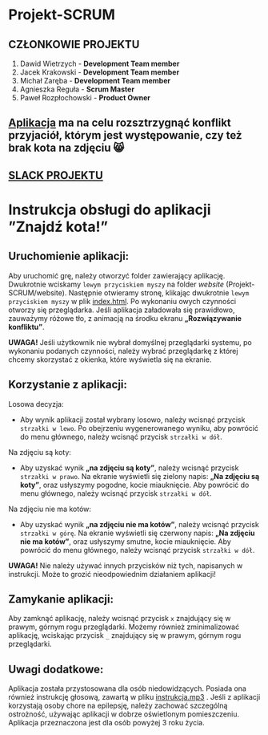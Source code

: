 # Projekt-SCRUM

## CZŁONKOWIE PROJEKTU

1. Dawid Wietrzych       - **Development Team member**
2. Jacek Krakowski       - **Development Team member**
3. Michał Zaręba         - **Development Team member**
4. Agnieszka Reguła      - **Scrum Master**
5. Paweł Rozpłochowski   - **Product Owner**

## [Aplikacja](https://poczekajcie.github.io/) ma na celu rozsztrzygnąć konflikt przyjaciół, którym jest występowanie, czy też brak kota na zdjęciu :smile_cat:
## [SLACK PROJEKTU](https://projektscrum.slack.com/messages/CFC8KQCF4/)
# Instrukcja obsługi do aplikacji ”Znajdź kota!”
## Uruchomienie aplikacji: 
Aby uruchomić grę, należy otworzyć folder zawierający aplikację. Dwukrotnie wciskamy `lewym przyciskiem myszy` na folder *website*	(Projekt-SCRUM/website). Następnie otwieramy stronę, klikając dwukrotnie `lewym przyciskiem myszy` w plik [index.html](Projekt-SCRUM/website/index.html). Po wykonaniu owych czynności otworzy się przeglądarka. Jeśli aplikacja załadowała się prawidłowo, zauważymy różowe tło, z animacją na środku ekranu **„Rozwiązywanie konfliktu”**.

**UWAGA!** Jeśli użytkownik nie wybrał domyślnej przeglądarki systemu, po wykonaniu podanych czynności, należy wybrać przeglądarkę z której chcemy skorzystać z okienka, które wyświetla się na ekranie. 
 
## Korzystanie z aplikacji: 
Losowa decyzja:
* Aby wynik aplikacji został wybrany losowo, należy wcisnąć przycisk
 `strzałki w lewo`. Po obejrzeniu wygenerowanego wyniku, aby powrócić do menu głównego, należy wcisnąć przycisk `strzałki w dół`.
 
Na zdjęciu są koty:
* Aby uzyskać wynik **„na zdjęciu są koty”**, należy wcisnąć przycisk 
 `strzałki w prawo`. Na ekranie wyświetli się zielony napis: **„Na zdjęciu są koty”**, oraz usłyszymy pogodne, kocie miauknięcie. Aby powrócić do menu głównego, należy wcisnąć przycisk `strzałki w dół`.
 
Na zdjęciu nie ma kotów: 
* Aby uzyskać wynik **„na zdjęciu nie ma kotów”**, należy wcisnąć przycisk `strzałki w górę`. Na ekranie wyświetli się czerwony napis: **„Na zdjęciu nie ma kotów”**, oraz usłyszymy smutne, kocie miauknięcie. Aby powrócić do menu głównego, należy wcisnąć przycisk `strzałki w dół`. 
	
**UWAGA!** Nie należy używać innych przycisków niż tych, napisanych w instrukcji. Może to grozić nieodpowiednim działaniem aplikacji! 

## Zamykanie aplikacji: 
Aby zamknąć aplikację, należy wcisnąć przycisk `x` znajdujący się w prawym, górnym rogu przeglądarki. Możemy również zminimalizować aplikację, wciskając przycisk `_` znajdujący się w prawym, górnym rogu przeglądarki.  
 
## Uwagi dodatkowe: 
Aplikacja została przystosowana dla osób niedowidzących. Posiada ona również instrukcję głosową, zawartą w pliku [instrukcja.mp3](Projekt-SCRUM/instrukcja.mp3) . Jeśli z aplikacji korzystają osoby chore na epilepsję, należy zachować szczególną ostrożność, używając aplikacji w dobrze oświetlonym pomieszczeniu. Aplikacja przeznaczona jest dla osób powyżej 3 roku życia.  

